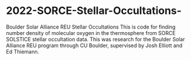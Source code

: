 # 2022-SORCE-Stellar-Occultations-
Boulder Solar Alliance REU Stellar Occultations 
This is code for finding number density of molecular oxygen in the thermosphere from SORCE SOLSTICE stellar occultation data. This was research for the Boulder Solar Alliance REU program through CU Boulder, supervised by Josh Elliott and Ed Thiemann. 
